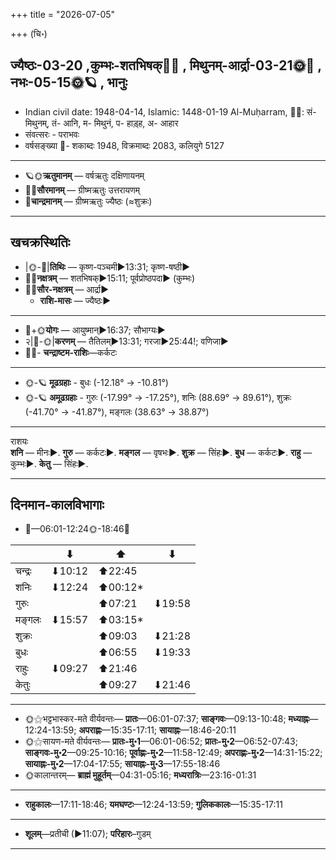 +++
title = "2026-07-05"

+++
(चि॰)
## ज्यैष्ठः-03-20  ,कुम्भः-शतभिषक्🌛🌌  ,  मिथुनम्-आर्द्रा-03-21🌞🌌  ,  नभः-05-15🌞🪐  , भानुः
- Indian civil date: 1948-04-14, Islamic: 1448-01-19 Al-Muḥarram, 🌌🌞: सं- मिथुनम्, तं- आनि, म- मिथुनं, प- हाड़्ह, अ- आहार
- संवत्सरः - पराभवः
- वर्षसङ्ख्या 🌛- शकाब्दः 1948, विक्रमाब्दः 2083, कलियुगे 5127
___________________
- 🪐🌞**ऋतुमानम्** — वर्षऋतुः दक्षिणायनम्
- 🌌🌞**सौरमानम्** — ग्रीष्मऋतुः उत्तरायणम्
- 🌛**चान्द्रमानम्** — ग्रीष्मऋतुः ज्यैष्ठः (≈शुक्रः)
___________________


## खचक्रस्थितिः
- |🌞-🌛|**तिथिः** — कृष्ण-पञ्चमी►13:31; कृष्ण-षष्ठी►  
- 🌌🌛**नक्षत्रम्** — शतभिषक्►15:11; पूर्वप्रोष्ठपदा► (कुम्भः)  
- 🌌🌞**सौर-नक्षत्रम्** — आर्द्रा►  
  - **राशि-मासः** — ज्यैष्ठः► 
___________________
- 🌛+🌞**योगः** — आयुष्मान्►16:37; सौभाग्यः►  
- २|🌛-🌞|**करणम्** — तैतिलम्►13:31; गरजा►25:44!; वणिजा►  
- 🌌🌛- **चन्द्राष्टम-राशिः**—कर्कटः  
___________________
- 🌞-🪐 **मूढग्रहाः** - बुधः (-12.18° → -10.81°)
- 🌞-🪐 **अमूढग्रहाः** - गुरुः (-17.99° → -17.25°), शनिः (88.69° → 89.61°), शुक्रः (-41.70° → -41.87°), मङ्गलः (38.63° → 38.87°)
___________________
राशयः  
**शनि** — मीनः►. **गुरु** — कर्कटः►. **मङ्गल** — वृषभः►. **शुक्र** — सिंहः►. **बुध** — कर्कटः►. **राहु** — कुम्भः►. **केतु** — सिंहः►. 
___________________


## दिनमान-कालविभागाः
- 🌅—06:01-12:24🌞-18:46🌇  

|      |⬇     |⬆     |⬇     |
|------|-----|-----|------|
|चन्द्रः|⬇10:12 |⬆22:45 |     |
|शनिः   |⬇12:24 |⬆00:12*|     |
|गुरुः  |     |⬆07:21 |⬇19:58 |
|मङ्गलः |⬇15:57 |⬆03:15*|     |
|शुक्रः |     |⬆09:03 |⬇21:28 |
|बुधः   |     |⬆06:55 |⬇19:33 |
|राहुः  |⬇09:27 |⬆21:46 |     |
|केतुः  |     |⬆09:27 |⬇21:46 |
___________________
- 🌞⚝भट्टभास्कर-मते वीर्यवन्तः— **प्रातः**—06:01-07:37; **साङ्गवः**—09:13-10:48; **मध्याह्नः**—12:24-13:59; **अपराह्णः**—15:35-17:11; **सायाह्नः**—18:46-20:11  
- 🌞⚝सायण-मते वीर्यवन्तः— **प्रातः-मु॰1**—06:01-06:52; **प्रातः-मु॰2**—06:52-07:43; **साङ्गवः-मु॰2**—09:25-10:16; **पूर्वाह्णः-मु॰2**—11:58-12:49; **अपराह्णः-मु॰2**—14:31-15:22; **सायाह्नः-मु॰2**—17:04-17:55; **सायाह्नः-मु॰3**—17:55-18:46  
- 🌞कालान्तरम्— **ब्राह्मं मुहूर्तम्**—04:31-05:16; **मध्यरात्रिः**—23:16-01:31  
___________________
- **राहुकालः**—17:11-18:46; **यमघण्टः**—12:24-13:59; **गुलिककालः**—15:35-17:11  
___________________
- **शूलम्**—प्रतीची (►11:07); **परिहारः**–गुडम्  
___________________
